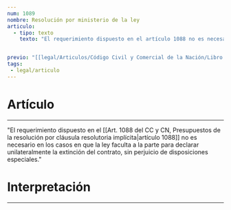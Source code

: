 ```yaml
---
num: 1089
nombre: Resolución por ministerio de la ley
articulo: 
  - tipo: texto
    texto: "El requerimiento dispuesto en el artículo 1088 no es necesario en los casos en que la ley faculta a la parte para declarar unilateralmente la extinción del contrato, sin perjuicio de disposiciones especiales."


previo: "[[legal/Articulos/Código Civil y Comercial de la Nación/Libro Tercero/Título 2/Capítulo 13/Capítulo 13, Extinción modificación y adecuación del contrato.md|Capítulo 13, Extinción modificación y adecuación del contrato]]"
tags: 
 - legal/articulo
---
```

# Artículo
---
"El requerimiento dispuesto en el [[Art. 1088 del CC y CN, Presupuestos de la resolución por cláusula resolutoria implícita|artículo 1088]] no es necesario en los casos en que la ley faculta a la parte para declarar unilateralmente la extinción del contrato, sin perjuicio de disposiciones especiales."

# Interpretación
---
